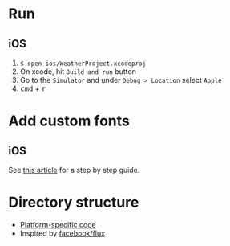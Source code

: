 # Run

## iOS

1. `$ open ios/WeatherProject.xcodeproj`
2. On xcode, hit `Build and run` button
3. Go to the `Simulator` and under `Debug > Location` select `Apple`
4. <kbd>cmd</kbd> + <kbd>r</kbd>

# Add custom fonts

## iOS

See [this
article](https://medium.com/@dabit3/adding-custom-fonts-to-react-native-b266b41bff7f#.o747g21ym)
for a step by step guide.

# Directory structure

* [Platform-specific code](http://facebook.github.io/react-native/docs/platform-specific-code.html#content)
* Inspired by [facebook/flux](https://github.com/facebook/flux)

